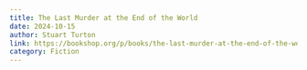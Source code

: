 ```yaml
---
title: The Last Murder at the End of the World
date: 2024-10-15
author: Stuart Turton
link: https://bookshop.org/p/books/the-last-murder-at-the-end-of-the-world-stuart-turton/20008491?ean=9781728254654&next=t&next=t
category: Fiction
---
```


